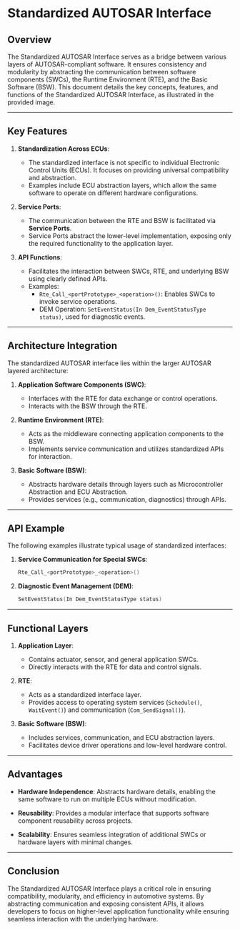 # Standardized AUTOSAR Interface

## Overview
The Standardized AUTOSAR Interface serves as a bridge between various layers of AUTOSAR-compliant software. It ensures consistency and modularity by abstracting the communication between software components (SWCs), the Runtime Environment (RTE), and the Basic Software (BSW). This document details the key concepts, features, and functions of the Standardized AUTOSAR Interface, as illustrated in the provided image.

---

## **Key Features**

1. **Standardization Across ECUs**:
   - The standardized interface is not specific to individual Electronic Control Units (ECUs). It focuses on providing universal compatibility and abstraction.
   - Examples include ECU abstraction layers, which allow the same software to operate on different hardware configurations.

2. **Service Ports**:
   - The communication between the RTE and BSW is facilitated via **Service Ports**.
   - Service Ports abstract the lower-level implementation, exposing only the required functionality to the application layer.

3. **API Functions**:
   - Facilitates the interaction between SWCs, RTE, and underlying BSW using clearly defined APIs.
   - Examples:
     - `Rte_Call_<portPrototype>_<operation>()`: Enables SWCs to invoke service operations.
     - DEM Operation: `SetEventStatus(In Dem_EventStatusType status)`, used for diagnostic events.

---

## **Architecture Integration**

The standardized AUTOSAR interface lies within the larger AUTOSAR layered architecture:
1. **Application Software Components (SWC)**:
   - Interfaces with the RTE for data exchange or control operations.
   - Interacts with the BSW through the RTE.

2. **Runtime Environment (RTE)**:
   - Acts as the middleware connecting application components to the BSW.
   - Implements service communication and utilizes standardized APIs for interaction.

3. **Basic Software (BSW)**:
   - Abstracts hardware details through layers such as Microcontroller Abstraction and ECU Abstraction.
   - Provides services (e.g., communication, diagnostics) through APIs.

---

## **API Example**

The following examples illustrate typical usage of standardized interfaces:
1. **Service Communication for Special SWCs**:
   ```c
   Rte_Call_<portPrototype>_<operation>()
   ```

2. **Diagnostic Event Management (DEM)**:
   ```c
   SetEventStatus(In Dem_EventStatusType status)
   ```

---

## **Functional Layers**
1. **Application Layer**:
   - Contains actuator, sensor, and general application SWCs.
   - Directly interacts with the RTE for data and control signals.

2. **RTE**:
   - Acts as a standardized interface layer.
   - Provides access to operating system services (`Schedule()`, `WaitEvent()`) and communication (`Com_SendSignal()`).

3. **Basic Software (BSW)**:
   - Includes services, communication, and ECU abstraction layers.
   - Facilitates device driver operations and low-level hardware control.

---

## **Advantages**

- **Hardware Independence**:
  Abstracts hardware details, enabling the same software to run on multiple ECUs without modification.
  
- **Reusability**:
  Provides a modular interface that supports software component reusability across projects.

- **Scalability**:
  Ensures seamless integration of additional SWCs or hardware layers with minimal changes.

---

## **Conclusion**
The Standardized AUTOSAR Interface plays a critical role in ensuring compatibility, modularity, and efficiency in automotive systems. By abstracting communication and exposing consistent APIs, it allows developers to focus on higher-level application functionality while ensuring seamless interaction with the underlying hardware.